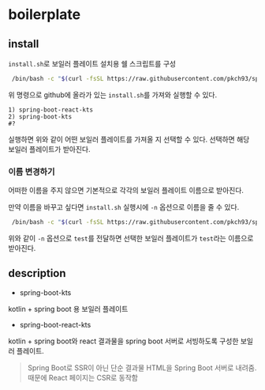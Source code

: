 # boilerplate

## install

`install.sh`로 보일러 플레이트 설치용 쉘 스크립트를 구성

```bash
 /bin/bash -c "$(curl -fsSL https://raw.githubusercontent.com/pkch93/spring-boot-boilerplate/HEAD/install.sh)" 
```

위 명령으로 github에 올라가 있는 `install.sh`를 가져와 실행할 수 있다.

```
1) spring-boot-react-kts
2) spring-boot-kts
#?
```

실행하면 위와 같이 어떤 보일러 플레이트를 가져올 지 선택할 수 있다. 선택하면 해당 보일러 플레이트가 받아진다.

### 이름 변경하기

어떠한 이름을 주지 않으면 기본적으로 각각의 보일러 플레이트 이름으로 받아진다.

만약 이름을 바꾸고 싶다면 `install.sh` 실행시에 `-n` 옵션으로 이름을 줄 수 있다.

```bash
 /bin/bash -c "$(curl -fsSL https://raw.githubusercontent.com/pkch93/spring-boot-boilerplate/HEAD/install.sh)" -n test
```

위와 같이 `-n` 옵션으로 `test`를 전달하면 선택한 보일러 플레이트가 `test`라는 이름으로 받아진다.

## description

- spring-boot-kts

kotlin + spring boot 용 보일러 플레이트

- spring-boot-react-kts

kotlin + spring boot와 react 결과물을 spring boot 서버로 서빙하도록 구성한 보일러 플레이트.

> Spring Boot로 SSR이 아닌 단순 결과물 HTML을 Spring Boot 서버로 내려줌. 때문에 React 페이지는 CSR로 동작함
